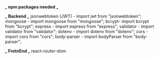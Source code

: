 **_ npm packages needed _**

**_ Backend _**
jsonwebtoken (JWT) - import jwt from "jsonwebtoken";
mongoose - import mongoose from "mongoose";
bcrypt- import bcrypt from "bcrypt";
express - import express from "express";
validator - import validator from "validator";
dotenv - import dotenv from "dotenv";
cors - import cors from "cors";
body-parser - import bodyParser from "body-parser";

**_ FrotnEnd _**
react-router-dom